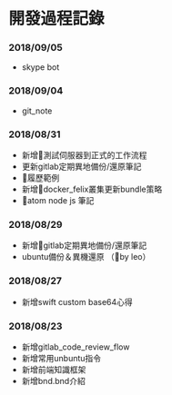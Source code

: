 # 開發過程記錄

### 2018/09/05
* skype bot

### 2018/09/04
* git_note

### 2018/08/31
* 新增測試伺服器到正式的工作流程
* 更新gitlab定期異地備份/還原筆記
* 履歷範例
* 新增docker_felix叢集更新bundle策略
* atom node js 筆記

### 2018/08/29
* 新增gitlab定期異地備份/還原筆記
* ubuntu備份＆異機還原 （by leo）

### 2018/08/27
* 新增swift custom base64心得

### 2018/08/23
* 新增gitlab_code_review_flow
* 新增常用unbuntu指令
* 新增前端知識框架
* 新增bnd.bnd介紹
